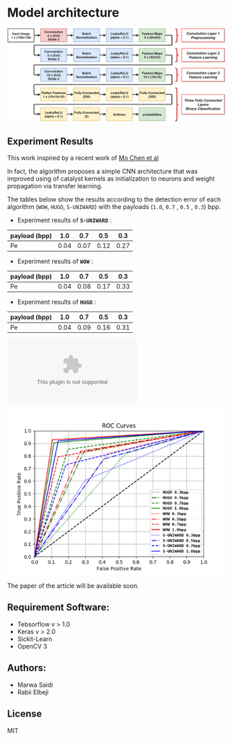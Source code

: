 # Model architecture
![alt text](images/model.png "Proposed model")

## Experiment Results

This work inspired by a recent work of [Mo Chen et al](http://www.ws.binghamton.edu/fridrich/Research/jpeg-phase-aware-Final.pdf)

In fact, the algorithm proposes a simple CNN architecture that was improved using of catalyst kernels as initialization to neurons and weight propagation via transfer learning.

The tables below show the results according to the detection error of each algorithm (`WOW`, `HUGO`, `S-UNIWARD`) with the payloads (`1.0`, `0.7` , `0.5` , `0.3`) bpp.


- Experiment results of **`S-UNIWARD`** :

| payload (bpp) | 1.0 | 0.7 | 0.5 | 0.3 |
| --- | --- | --- | --- | --- |
| Pe  | 0.04 | 0.07 | 0.12 | 0.27 |

- Experiment results of **`WOW`** :

| payload (bpp) | 1.0 | 0.7 | 0.5 | 0.3 |
| --- | --- | --- | --- | --- |
| Pe  | 0.04 | 0.08 | 0.17 | 0.33 |


- Experiment results of **`HUGO`** :

| payload (bpp) | 1.0 | 0.7 | 0.5 | 0.3 |
| --- | --- | --- | --- | --- |
| Pe  | 0.04 | 0.09 | 0.16 | 0.31 |


![alt text](images/detection_error_compare.eps "Detection errors")

![alt text](images/model_roc_curves.png "ROC curves")

The paper of the article will be available soon.

## Requirement Software:

- Tebsorflow v > 1.0
- Keras v > 2.0
- Sickit-Learn
- OpenCV 3

## Authors:

 - Marwa Saidi
 - Rabii Elbeji

License
----

MIT
